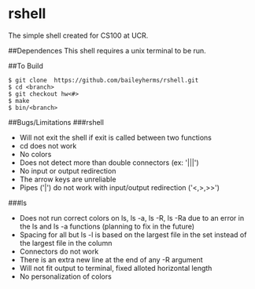 # rshell
The simple shell created for CS100 at UCR.

##Dependences
This shell requires a unix terminal to be run.

##To Build
```
$ git clone  https://github.com/baileyherms/rshell.git
$ cd <branch>
$ git checkout hw<#>
$ make
$ bin/<branch>
```
##Bugs/Limitations
###rshell
- Will not exit the shell if exit is called between two functions
- cd does not work
- No colors
- Does not detect more than double connectors (ex: '|||')
- No input or output redirection
- The arrow keys are unreliable
- Pipes ('|') do not work with input/output redirection ('<,>,>>')

###ls
- Does not run correct colors on ls, ls -a, ls -R, ls -Ra due to an error in the ls and ls -a functions (planning to fix in the future)
- Spacing for all but ls -l is based on the largest file in the set instead of the largest file in the column
- Connectors do not work
- There is an extra new line at the end of any -R argument
- Will not fit output to terminal, fixed alloted horizontal length
- No personalization of colors
